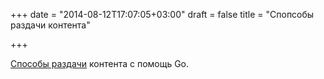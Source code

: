 +++
date = "2014-08-12T17:07:05+03:00"
draft = false
title = "Спопсобы раздачи контента"

+++

<p><a href="http://blog.gitorious.org/2014/08/11/golang-patterns-for-serving-on-demand-generated-content/">Способы раздачи</a> контента с помощь Go.</p>

